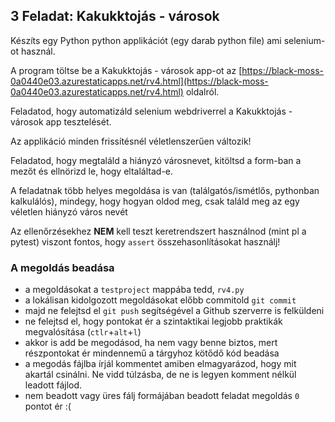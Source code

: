 ## 3 Feladat: Kakukktojás - városok

Készíts egy Python python applikációt (egy darab python file) ami selenium-ot használ. 

A program töltse be a Kakukktojás - városok app-ot az [https://black-moss-0a0440e03.azurestaticapps.net/rv4.html](https://black-moss-0a0440e03.azurestaticapps.net/rv4.html) oldalról.

Feladatod, hogy automatizáld selenium webdriverrel a Kakukktojás - városok app tesztelését.

Az applikáció minden frissítésnél véletlenszerűen változik!

Feladatod, hogy megtaláld a hiányzó városnevet, kitöltsd a form-ban a mezőt és ellnörizd le, hogy eltaláltad-e.

A feladatnak több helyes megoldása is van (találgatós/ismétlős, pythonban kalkulálós), mindegy, hogy hogyan oldod meg, csak találd meg az egy véletlen hiányzó város nevét

Az ellenőrzésekhez __NEM__ kell teszt keretrendszert használnod (mint pl a pytest) viszont fontos, hogy `assert` összehasonlításokat használj!

### A megoldás beadása
* a megoldásokat a `testproject` mappába tedd, `rv4.py`
* a lokálisan kidolgozott megoldásokat előbb commitold `git commit`
* majd ne felejtsd el `git push` segítségével a Github szerverre is felküldeni
* ne felejtsd el, hogy pontokat ér a szintaktikai legjobb praktikák megvalósítása (`ctlr`+`alt`+`l`)
* akkor is add be megodásod, ha nem vagy benne biztos, mert részpontokat ér mindennemű a tárgyhoz kötődő kód beadása
* a megodás fájlba írjál kommentet amiben elmagyarázod, hogy mit akartál csinálni. Ne vidd túlzásba, de ne is legyen komment nélkül leadott fájlod.
* nem beadott vagy üres fálj formájában beadott feladat megoldás `0` pontot ér :(